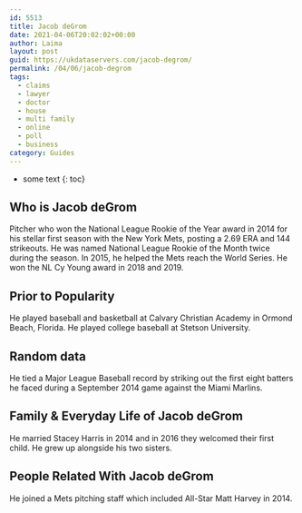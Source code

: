 ```yaml
---
id: 5513
title: Jacob deGrom
date: 2021-04-06T20:02:02+00:00
author: Laima
layout: post
guid: https://ukdataservers.com/jacob-degrom/
permalink: /04/06/jacob-degrom
tags:
  - claims
  - lawyer
  - doctor
  - house
  - multi family
  - online
  - poll
  - business
category: Guides
---
```


* some text
{: toc}


## Who is Jacob deGrom
                  
                  
                  
Pitcher who won the National League Rookie of the Year award in 2014 for his stellar first season with the New York Mets, posting a 2.69 ERA and 144 strikeouts. He was named National League Rookie of the Month twice during the season. In 2015, he helped the Mets reach the World Series. He won the NL Cy Young award in 2018 and 2019. 
                  
              
            
              
            
                
                
                
## Prior to Popularity
                  
                  
                  
He played baseball and basketball at Calvary Christian Academy in Ormond Beach, Florida. He played college baseball at Stetson University.
                  
              
            
              
            
                
                
                
## Random data
                  
                  
                  
He tied a Major League Baseball record by striking out the first eight batters he faced during a September 2014 game against the Miami Marlins.
                  
              
            
              
            
                
                
                
## Family & Everyday Life of Jacob deGrom
                  
                  
                  
He married Stacey Harris in 2014 and in 2016 they welcomed their first child. He grew up alongside his two sisters.
                  
              
            
              
            
                
                
                
## People Related With Jacob deGrom
                  
                  
                  
He joined a Mets pitching staff which included All-Star Matt Harvey in 2014.
                  
              
            
              
            
                
              
            
              
              
            
            
              
            
          
          
          